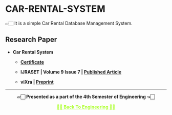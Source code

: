 # CAR-RENTAL-SYSTEM
 👉🏻 It is a simple Car Rental Database Management System.


## Research Paper
 
 - **Car Rental System**
  
   - **[Certificate](https://github.com/Amey-Thakur/ACHIEVEMENTS/blob/main/Research%20Papers/Car%20Rental%20System/IJRASET36339%20-%20Car%20Rental%20System.pdf)** 
 
   - **IJRASET | Volume 9 Issue 7 | [Published Article](https://doi.org/10.22214/ijraset.2021.36339)** 
  
   - **viXra | [Preprint](https://vixra.org/abs/2108.0140)**

---

<p align="center"> <b> 👉🏻 Presented as a part of the 4th Semester of Engineering  👈🏻 <b> </p>
 
<p align="center"><a href='https://github.com/Amey-Thakur/ACHIEVEMENTS#engineering', style='color: greenyellow;'> ✌🏻 Back To Engineering ✌🏻</p>
